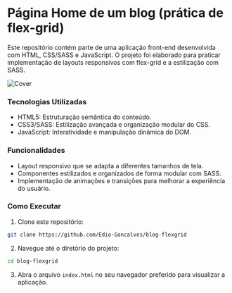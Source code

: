 # Página Home de um blog (prática de flex-grid)

Este repositório contém parte de uma aplicação front-end desenvolvida com HTML, CSS/SASS e JavaScript. O projeto foi elaborado para praticar implementação de layouts responsivos com flex-grid e a estilização com SASS.

![Cover](./assets/image/Captura%20de%20tela%202024-08-23%20211322.png)

### Tecnologias Utilizadas

- HTML5: Estruturação semântica do conteúdo.
- CSS3/SASS: Estilização avançada e organização modular do CSS.
- JavaScript: Interatividade e manipulação dinâmica do DOM.

### Funcionalidades

- Layout responsivo que se adapta a diferentes tamanhos de tela.
- Componentes estilizados e organizados de forma modular com SASS.
- Implementação de animações e transições para melhorar a experiência do usuário.

### Como Executar

1. Clone este repositório:

```bash
git clone https://github.com/Edio-Goncalves/blog-flexgrid
```

2. Navegue até o diretório do projeto:

```bash
cd blog-flexgrid
```

3. Abra o arquivo `index.html` no seu navegador preferido para visualizar a aplicação.
